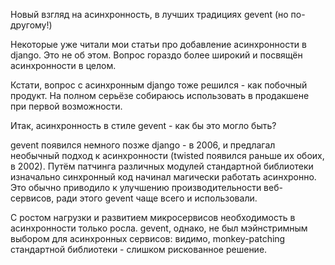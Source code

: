 Новый взгляд на асинхронность, в лучших традициях gevent (но по-другому!)

Некоторые уже читали мои статьи про добавление асинхронности в django.
Это не об этом. Вопрос гораздо более широкий и посвящён асинхронности в целом.

Кстати, вопрос с асинхронным django тоже решился - как побочный продукт. На полном серьёзе собираюсь использовать в продакшене при первой возможности.

Итак, асинхронность в стиле gevent - как бы это могло быть?

gevent появился немного позже django - в 2006, и предлагал необычный подход к асинхронности (twisted появился раньше их обоих, в 2002). Путём патчинга различных модулей стандартной библиотеки изначально синхронный код начинал магически работать асинхронно. Это обычно приводило к улучшению производительности веб-сервисов, ради этого gevent чаще всего и использовали.

С ростом нагрузки и развитием микросервисов необходимость в асинхронности только росла.
gevent, однако, не был мэйнстримным выбором для асинхронных сервисов: видимо,
monkey-patching стандартной библиотеки - слишком рискованное решение.